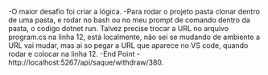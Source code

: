 -O maior desafio foi criar a lógica.
-Para rodar o projeto pasta clonar dentro de uma pasta, e rodar no bash ou no meu prompt de comando dentro da pasta, o codigo dotnet run.
Talvez precise trocar a URL no arquivo program.cs na linha 12, está localmente, não sei se mudando de ambiente a URL vai mudar, mas ai so pegar a URL que aparece no VS code,
quando rodar e colocar na linha 12.
-End Point - http://localhost:5267/api/saque/withdraw/380.
